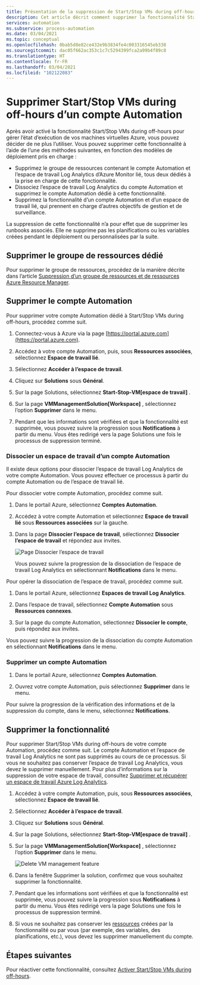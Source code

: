 ```yaml
---
title: Présentation de la suppression de Start/Stop VMs during off-hours d’Azure Automation
description: Cet article décrit comment supprimer la fonctionnalité Start/Stop VMs during off-hours et dissocier un compte Automation de l’espace de travail Log Analytics.
services: automation
ms.subservice: process-automation
ms.date: 03/04/2021
ms.topic: conceptual
ms.openlocfilehash: 0bab5d8e82ce432e9b3834fe4c003316545eb338
ms.sourcegitcommit: dac05f662ac353c1c7c5294399fca2a99b4f89c8
ms.translationtype: HT
ms.contentlocale: fr-FR
ms.lasthandoff: 03/04/2021
ms.locfileid: "102122083"
---
```

# <a name="remove-startstop-vms-during-off-hours-from-automation-account"></a>Supprimer Start/Stop VMs during off-hours d’un compte Automation

Après avoir activé la fonctionnalité Start/Stop VMs during off-hours pour gérer l’état d’exécution de vos machines virtuelles Azure, vous pouvez décider de ne plus l’utiliser. Vous pouvez supprimer cette fonctionnalité à l’aide de l’une des méthodes suivantes, en fonction des modèles de déploiement pris en charge :

* Supprimez le groupe de ressources contenant le compte Automation et l’espace de travail Log Analytics d’Azure Monitor lié, tous deux dédiés à la prise en charge de cette fonctionnalité.
* Dissociez l’espace de travail Log Analytics du compte Automation et supprimez le compte Automation dédié à cette fonctionnalité.
* Supprimez la fonctionnalité d’un compte Automation et d’un espace de travail lié, qui prennent en charge d’autres objectifs de gestion et de surveillance.

La suppression de cette fonctionnalité n’a pour effet que de supprimer les runbooks associés. Elle ne supprime pas les planifications ou les variables créées pendant le déploiement ou personnalisées par la suite.

## <a name="delete-the-dedicated-resource-group"></a>Supprimer le groupe de ressources dédié

Pour supprimer le groupe de ressources, procédez de la manière décrite dans l’article [Suppression d’un groupe de ressources et de ressources Azure Resource Manager](../azure-resource-manager/management/delete-resource-group.md).

## <a name="delete-the-automation-account"></a>Supprimer le compte Automation

Pour supprimer votre compte Automation dédié à Start/Stop VMs during off-hours, procédez comme suit.

1. Connectez-vous à Azure via la page [https://portal.azure.com](https://portal.azure.com).

2. Accédez à votre compte Automation, puis, sous **Ressources associées**, sélectionnez **Espace de travail lié**.

3. Sélectionnez **Accéder à l’espace de travail**.

4. Cliquez sur **Solutions** sous **Général**.

5. Sur la page Solutions, sélectionnez **Start-Stop-VM[espace de travail]** .

6. Sur la page **VMManagementSolution[Workspace]** , sélectionnez l’option **Supprimer** dans le menu.

7. Pendant que les informations sont vérifiées et que la fonctionnalité est supprimée, vous pouvez suivre la progression sous **Notifications** à partir du menu. Vous êtes redirigé vers la page Solutions une fois le processus de suppression terminé.

### <a name="unlink-workspace-from-automation-account"></a>Dissocier un espace de travail d’un compte Automation

Il existe deux options pour dissocier l’espace de travail Log Analytics de votre compte Automation. Vous pouvez effectuer ce processus à partir du compte Automation ou de l’espace de travail lié.

Pour dissocier votre compte Automation, procédez comme suit.

1. Dans le portail Azure, sélectionnez **Comptes Automation**.

2. Accédez à votre compte Automation et sélectionnez **Espace de travail lié** sous **Ressources associées** sur la gauche.

3. Dans la page **Dissocier l’espace de travail**, sélectionnez **Dissocier l’espace de travail** et répondez aux invites.

   ![Page Dissocier l’espace de travail](media/automation-solution-vm-management-remove/automation-unlink-workspace-blade.png)

    Vous pouvez suivre la progression de la dissociation de l’espace de travail Log Analytics en sélectionnant **Notifications** dans le menu.

Pour opérer la dissociation de l’espace de travail, procédez comme suit.

1. Dans le portail Azure, sélectionnez **Espaces de travail Log Analytics**.

2. Dans l’espace de travail, sélectionnez **Compte Automation** sous **Ressources connexes**.

3. Sur la page du compte Automation, sélectionnez **Dissocier le compte**, puis répondez aux invites.

Vous pouvez suivre la progression de la dissociation du compte Automation en sélectionnant **Notifications** dans le menu.

### <a name="delete-automation-account"></a>Supprimer un compte Automation

1. Dans le portail Azure, sélectionnez **Comptes Automation**.

2. Ouvrez votre compte Automation, puis sélectionnez **Supprimer** dans le menu.

Pour suivre la progression de la vérification des informations et de la suppression du compte, dans le menu, sélectionnez **Notifications**.

## <a name="delete-the-feature"></a>Supprimer la fonctionnalité

Pour supprimer Start/Stop VMs during off-hours de votre compte Automation, procédez comme suit. Le compte Automation et l’espace de travail Log Analytics ne sont pas supprimés au cours de ce processus. Si vous ne souhaitez pas conserver l’espace de travail Log Analytics, vous devez le supprimer manuellement. Pour plus d’informations sur la suppression de votre espace de travail, consultez [Supprimer et récupérer un espace de travail Azure Log Analytics](../azure-monitor/logs/delete-workspace.md).

1. Accédez à votre compte Automation, puis, sous **Ressources associées**, sélectionnez **Espace de travail lié**.

2. Sélectionnez **Accéder à l’espace de travail**.

3. Cliquez sur **Solutions** sous **Général**.

4. Sur la page Solutions, sélectionnez **Start-Stop-VM[espace de travail]** .

5. Sur la page **VMManagementSolution[Workspace]** , sélectionnez l’option **Supprimer** dans le menu.

    ![Delete VM management feature](media/automation-solution-vm-management/vm-management-solution-delete.png)

6. Dans la fenêtre Supprimer la solution, confirmez que vous souhaitez supprimer la fonctionnalité.

7. Pendant que les informations sont vérifiées et que la fonctionnalité est supprimée, vous pouvez suivre la progression sous **Notifications** à partir du menu. Vous êtes redirigé vers la page Solutions une fois le processus de suppression terminé.

8. Si vous ne souhaitez pas conserver les [ressources](automation-solution-vm-management.md#components) créées par la fonctionnalité ou par vous (par exemple, des variables, des planifications, etc.), vous devez les supprimer manuellement du compte.

## <a name="next-steps"></a>Étapes suivantes

Pour réactiver cette fonctionnalité, consultez [Activer Start/Stop VMs during off-hours](automation-solution-vm-management-enable.md).